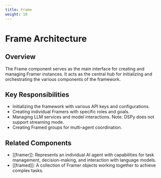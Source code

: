 ```yaml
---
title: Frame
weight: 10
---
```


# Frame Architecture

## Overview

The Frame component serves as the main interface for creating and managing Framer instances. It acts as the central hub for initializing and orchestrating the various components of the framework.

## Key Responsibilities

- Initializing the framework with various API keys and configurations.
- Creating individual Framers with specific roles and goals.
- Managing LLM services and model interactions. Note: DSPy does not support streaming mode.
- Creating Framed groups for multi-agent coordination.

## Related Components

- [[framer]]: Represents an individual AI agent with capabilities for task management, decision-making, and interaction with language models.
- [[framed]]: A collection of Framer objects working together to achieve complex tasks.
